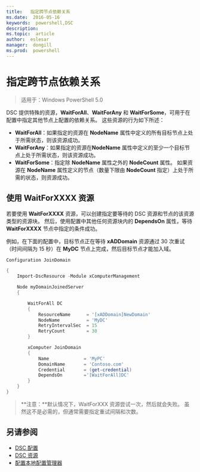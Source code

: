 ```yaml
---
title:   指定跨节点依赖关系
ms.date:  2016-05-16
keywords:  powershell,DSC
description:  
ms.topic:  article
author:  eslesar
manager:  dongill
ms.prod:  powershell
---
```


# 指定跨节点依赖关系

> 适用于：Windows PowerShell 5.0

DSC 提供特殊的资源，**WaitForAll**、**WaitForAny** 和 **WaitForSome**，可用于在配置中指定其他节点上配置的依赖关系。 这些资源的行为如下所述：

* **WaitForAll**：如果指定的资源在 **NodeName** 属性中定义的所有目标节点上处于所需状态，则该资源成功。
* **WaitForAny**：如果指定的资源在**NodeName** 属性中定义的至少一个目标节点上处于所需状态，则该资源成功。
* **WaitForSome**：指定除 **NodeName** 属性之外的 **NodeCount** 属性。 如果资源在 **NodeName** 属性定义的节点（数量下限由 **NodeCount** 指定）上处于所需的状态，则资源成功。 

## 使用 WaitForXXXX 资源

若要使用 **WaitForXXXX** 资源，可以创建指定要等待的 DSC 资源和节点的该资源类型的资源块。 然后，使用配置中其他任何资源块内的 **DependsOn** 属性，等待 **WaitForXXXX** 节点中指定的条件成功。

例如，在下面的配置中，目标节点正在等待 **xADDomain** 资源通过 30 次重试（时间间隔为 15 秒）在 **MyDC** 节点上完成，然后目标节点才能加入域。

```PowerShell
Configuration JoinDomain

{
    Import-DscResource -Module xComputerManagement

    Node myDomainJoinedServer
    {

        WaitForAll DC
        {
            ResourceName      = '[xADDomain]NewDomain'
            NodeName          = 'MyDC'
            RetryIntervalSec  = 15
            RetryCount        = 30
        }

        xComputer JoinDomain
        {
            Name             = 'MyPC'
            DomainName       = 'Contoso.com'
            Credential       = (get-credential)
            DependsOn        ='[WaitForAll]DC'
        }
    }
}
```

>**注意：**默认情况下，WaitForXXX 资源尝试一次，然后就会失败。 虽然这不是必需的，但通常需要指定重试间隔和次数。

## 另请参阅
* [DSC 配置](configurations.md)
* [DSC 资源](resources.md)
* [配置本地配置管理器](metaConfig.md)



<!--HONumber=May16_HO3-->


